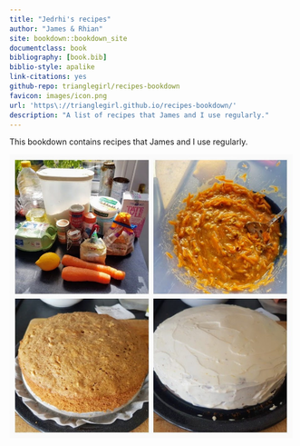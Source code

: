 ```yaml
--- 
title: "Jedrhi's recipes"
author: "James & Rhian"
site: bookdown::bookdown_site
documentclass: book
bibliography: [book.bib]
biblio-style: apalike
link-citations: yes
github-repo: trianglegirl/recipes-bookdown
favicon: images/icon.png
url: 'https\://trianglegirl.github.io/recipes-bookdown/'
description: "A list of recipes that James and I use regularly."
---
```



This bookdown contains recipes that James and I use regularly.


<img src="images/carrot-cake.jpg" width="500px" />
